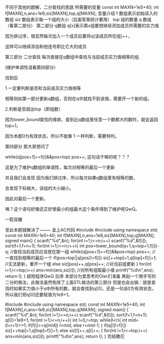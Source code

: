 不同于其他的题解，二分查找的思路
所需要的变量
const int MAXN=1e5+40;
int f[MAXN],n,ans=1e9,siz[MAXN],top,q[MAXN];
变量介绍
f 数组表示初始读入的数组
siz 数组表示每一个组的大小（后面答案统计要用）
top 组的数量
q 数组（看第二部分）
第二部分 q数组
q[x]表示第x组要想继续添加成员所需要的实力值

因为排过序，很显然每次加入一个成员后要将q[该成员所在组]++，

这样可以继续添加和他连号即比它大的成员

第三部分 二分查找
每次直接在q数组中查找与当前成员实力值相等的组.

(维护单调性请看第四部分）

找到后

1.一定要判断是否和当前成员实力值相等

相等则如第一部分更新q数组，否则在q中就找不到该值，需要开一个新的组。

2.判断是否超出top（即组数）

因为lower_bound查找的缘故，查到比q数组里任意一个数都大的数时，就会返回top+1，

因为本题0为有效状态，所以不能像 1 一样判断，需要特判。

第四部分
那大家想问了

while(q[pos+1]==f[i]&&pos<top) pos++;
这句话干嘛的呢？？？

这是为了维护q数组的单调性，每次对相等的最后一个更新

并且我们会发现 因为我们排过序，所以每次如果q数组里有相等的数，

会发现下标越大，该组的大小越小。

因此对最后一个更新。

咦？这个语句好像还正好使最小的组最大这个条件得到了维护呢QwQ。

一箭双雕

至此本题就解决了~~~~
呈上AC代码
#include<cstdio>
#include<algorithm>
using namespace std;
const int MAXN=1e5+40;
int f[MAXN],n,ans=1e9,siz[MAXN],top,q[MAXN];
signed main()
{
	scanf("%d",&n);
	for(int i=1;i<=n;i++) scanf("%d",&f[i]);
	sort(f+1,f+n+1);
	for(int i=1;i<=n;i++){
		int pos=lower_bound(q+1,q+top+1,f[i])-q; //查找当前成员应该放在那一组 
		while(q[pos+1]==f[i]&&pos<top) pos++; //一直找到相等的最后一个 
		if(pos>top||q[pos]!=f[i]) siz[++top]=1,q[top]=f[i]+1; //无法更新，重开一个组 
		else siz[pos]++,q[pos]++; //对当前组更新 
	}
	for(int i=1;i<=top;i++) ans=min(ans,siz[i]); //对所有组取最小值 
	printf("%d\n",ans);
	return 0;
}
超短程序QwQ
后序
本部分为爱思考的Oier们准备
再贴一个用手写的二分的做法，此做法虽然免除了上面STL做法的第三部分 但是也会出锅：就是查找时如果实力值小于q中所有的数，就会查找到q[0]，还是一句话0为有效状态，所以我们把q[0]还要赋值为1e9+1。

#include<cstdio>
#include<algorithm>
using namespace std;
const int MAXN=1e5+40;
int f[MAXN],n,ans=1e9,siz[MAXN],top,q[MAXN];
signed main()
{
	scanf("%d",&n);
	for(int i=1;i<=n;i++) scanf("%d",&f[i]);
	sort(f+1,f+n+1); q[0]=1e9+1;
	for(int i=1;i<=n;i++){
		int l=0,r=top;
		while(l<r){
			int mid=(l+r+1)>>1;
			if(f[i]>=q[mid]) l=mid;
			else r=mid-1;
		}
		if(q[l]!=f[i]) siz[++top]=1,q[top]=f[i]+1;
		else siz[l]++,q[l]++;
	}
	for(int i=1;i<=top;i++) ans=min(ans,siz[i]);
	printf("%d\n",ans);
	return 0;
}
完结撒花